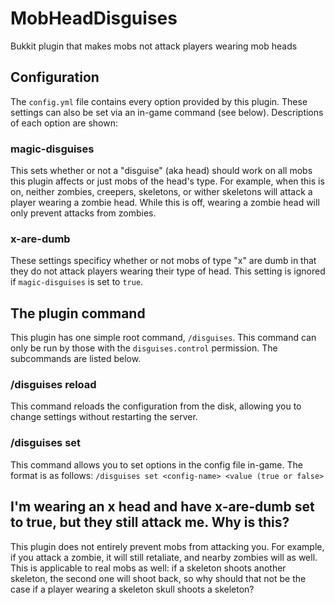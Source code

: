 # MobHeadDisguises
Bukkit plugin that makes mobs not attack players wearing mob heads

## Configuration
The `config.yml` file contains every option provided by this plugin. These settings can also be set via an in-game command (see below). Descriptions of each option are shown:

### magic-disguises
This sets whether or not a "disguise" (aka head) should work on all mobs this plugin affects or just mobs of the head's type. For example, when this is on, neither zombies, creepers, skeletons, or wither skeletons will attack a player wearing a zombie head. While this is off, wearing a zombie head will only prevent attacks from zombies.

### x-are-dumb
These settings specificy whether or not mobs of type "x" are dumb in that they do not attack players wearing their type of head. This setting is ignored if `magic-disguises` is set to `true`.

## The plugin command
This plugin has one simple root command, `/disguises`. This command can only be run by those with the `disguises.control` permission. The subcommands are listed below.

### /disguises reload
This command reloads the configuration from the disk, allowing you to change settings without restarting the server.

### /disguises set
This command allows you to set options in the config file in-game. The format is as follows:
`/disguises set <config-name> <value (true or false>`

## I'm wearing an x head and have x-are-dumb set to true, but they still attack me. Why is this?
This plugin does not entirely prevent mobs from attacking you. For example, if you attack a zombie, it will still retaliate, and nearby zombies will as well. This is applicable to real mobs as well: if a skeleton shoots another skeleton, the second one will shoot back, so why should that not be the case if a player wearing a skeleton skull shoots a skeleton?
